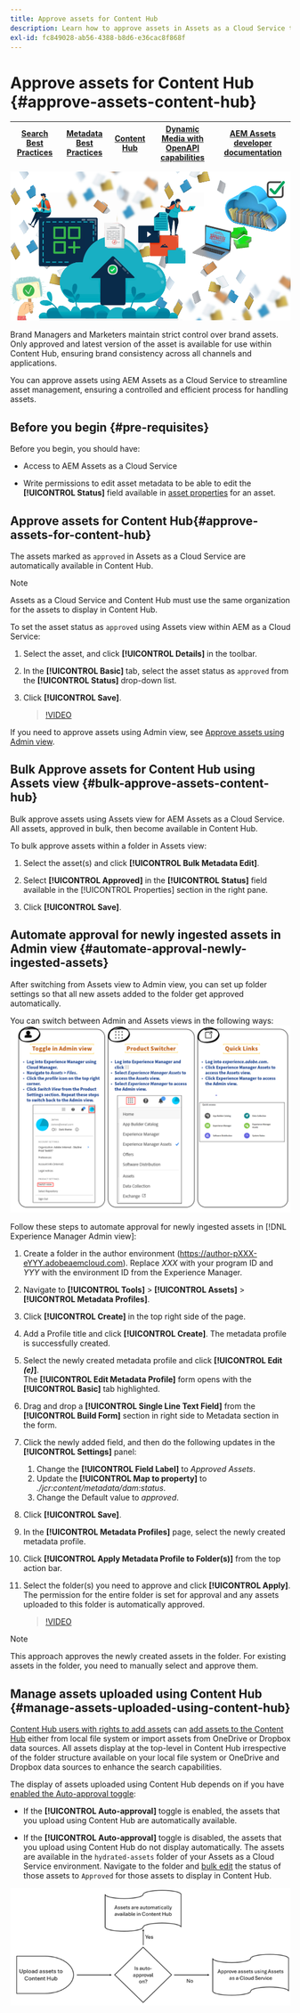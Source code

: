 ```yaml
---
title: Approve assets for Content Hub
description: Learn how to approve assets in Assets as a Cloud Service to make them available in Content Hub.
exl-id: fc849028-ab56-4388-b8d6-e36cac8f868f
---
```

# Approve assets for Content Hub {#approve-assets-content-hub}

| [Search Best Practices](/help/assets/search-best-practices.md) |[Metadata Best Practices](/help/assets/metadata-best-practices.md)|[Content Hub](/help/assets/product-overview.md)|[Dynamic Media with OpenAPI capabilities](/help/assets/dynamic-media-open-apis-overview.md)|[AEM Assets developer documentation](https://developer.adobe.com/experience-cloud/experience-manager-apis/)|
| ------------- | --------------------------- |---------|----|-----|

![Approve assets for Content Hub](assets/content-hub-approve-assets.png)

Brand Managers and Marketers maintain strict control over brand assets. Only approved and latest version of the asset is available for use within Content Hub, ensuring brand consistency across all channels and applications. 

You can approve assets using AEM Assets as a Cloud Service to streamline asset management, ensuring a controlled and efficient process for handling assets.

## Before you begin {#pre-requisites}

Before you begin, you should have:

* Access to AEM Assets as a Cloud Service

* Write permissions to edit asset metadata to be able to edit the **[!UICONTROL Status]** field available in [asset properties](/help/assets/manage-organize-assets-view.md##manage-asset-status) for an asset.

## Approve assets for Content Hub{#approve-assets-for-content-hub}

The assets marked as `approved` in Assets as a Cloud Service are automatically available in Content Hub.

>[!NOTE]
>
>Assets as a Cloud Service and Content Hub must use the same organization for the assets to display in Content Hub.

To set the asset status as `approved` using Assets view within AEM as a Cloud Service:

1. Select the asset, and click **[!UICONTROL Details]** in the toolbar.

1. In the **[!UICONTROL Basic]** tab, select the asset status as `approved` from the **[!UICONTROL Status]** drop-down list.
1. Click **[!UICONTROL Save]**.

   >[!VIDEO](https://video.tv.adobe.com/v/3433172)

If you need to approve assets using Admin view, see [Approve assets using Admin view](/help/assets/approve-assets.md#approve-assets).

## Bulk Approve assets for Content Hub using Assets view {#bulk-approve-assets-content-hub}

Bulk approve assets using Assets view for AEM Assets as a Cloud Service. All assets, approved in bulk, then become available in Content Hub.

To bulk approve assets within a folder in Assets view:

1. Select the asset(s) and click **[!UICONTROL Bulk Metadata Edit]**.

1. Select **[!UICONTROL Approved]** in the **[!UICONTROL Status]** field available in the [!UICONTROL Properties] section in the right pane.

1. Click **[!UICONTROL Save]**.

## Automate approval for newly ingested assets in Admin view {#automate-approval-newly-ingested-assets}

After switching from Assets view to Admin view, you can set up folder settings so that all new assets added to the folder get approved automatically.

You can switch between Admin and Assets views in the following ways:
![My Workspace overview](assets/assets-view.png)

Follow these steps to automate approval for newly ingested assets in [!DNL Experience Manager Admin view]:

1. Create a folder in the author environment (https://author-pXXX-eYYY.adobeaemcloud.com). Replace _XXX_ with your program ID and _YYY_ with the environment ID from the Experience Manager.
1. Navigate to **[!UICONTROL Tools]** > **[!UICONTROL Assets]** > **[!UICONTROL Metadata Profiles]**.
1. Click **[!UICONTROL Create]** in the top right side of the page.
1. Add a Profile title and click **[!UICONTROL Create]**. The metadata profile is successfully created.
1. Select the newly created metadata profile and click **[!UICONTROL Edit _(e)_]**. <br>The **[!UICONTROL Edit Metadata Profile]** form opens with the **[!UICONTROL Basic]** tab highlighted. 
1. Drag and drop a **[!UICONTROL Single Line Text Field]** from the **[!UICONTROL Build Form]** section in right side to Metadata section in the form.
1. Click the newly added field, and then do the following updates in the **[!UICONTROL Settings]** panel:
    1. Change the **[!UICONTROL Field Label]** to _Approved Assets_.
    1. Update the **[!UICONTROL Map to property]** to _./jcr:content/metadata/dam:status_. 
    1. Change the Default value to _approved_.
    
1. Click **[!UICONTROL Save]**.
1. In the **[!UICONTROL Metadata Profiles]** page, select the newly created metadata profile.
1. Click **[!UICONTROL Apply Metadata Profile to Folder(s)]** from the top action bar.
1. Select the folder(s) you need to approve and click **[!UICONTROL Apply]**.
<br> The permission for the entire folder is set for approval and any assets uploaded to this folder is automatically approved.
   
   >[!VIDEO](https://video.tv.adobe.com/v/3427431)

>[!NOTE]
> 
>This approach approves the newly created assets in the folder. For existing assets in the folder, you need to manually select and approve them.

## Manage assets uploaded using Content Hub {#manage-assets-uploaded-using-content-hub}

[Content Hub users with rights to add assets](/help/assets/deploy-content-hub.md#onboard-content-hub-users-add-assets) can [add assets to the Content Hub](/help/assets/upload-brand-approved-assets.md) either from local file system or import assets from OneDrive or Dropbox data sources. All assets display at the top-level in Content Hub irrespective of the folder structure available on your local file system or OneDrive and Dropbox data sources to enhance the search capabilities.

The display of assets uploaded using Content Hub depends on if you have [enabled the Auto-approval toggle](/help/assets/configure-content-hub-ui-options.md#configure-import-options-content-hub):

* If the **[!UICONTROL Auto-approval]** toggle is enabled, the assets that you upload using Content Hub are automatically available.

* If the **[!UICONTROL Auto-approval]** toggle is disabled, the assets that you upload using Content Hub do not display automatically. The assets are available in the `hydrated-assets` folder of your Assets as a Cloud Service environment. Navigate to the folder and [bulk edit](#bulk-approve-assets-content-hub) the status of those assets to `Approved` for those assets to display in Content Hub.

![Content Hub approval process](/help/assets/assets/content-hub-approval.png)
